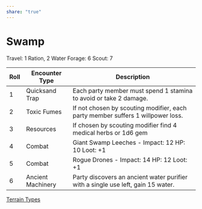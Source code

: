 ```yaml
---
share: "true"
---
```



# Swamp

Travel: 1 Ration, 2 Water
Forage: 6
Scout: 7

| Roll | Encounter Type | Description |
| ---- | ---- | ---- |
| 1 | Quicksand Trap | Each party member must spend 1 stamina to avoid or take 2 damage. |
| 2 | Toxic Fumes | If not chosen by scouting modifier, each party member suffers 1 willpower loss. |
| 3 | Resources | If chosen by scouting modifier find 4 medical herbs or 1d6 gem |
| 4 | Combat | Giant Swamp Leeches - Impact: 12 HP: 10 Loot: +1 |
| 5 | Combat | Rogue Drones - Impact: 14 HP: 12 Loot: +1 |
| 6 | Ancient Machinery | Party discovers an ancient water purifier with a single use left, gain 15 water. |
[Terrain Types](Terrain%20Types.md)
